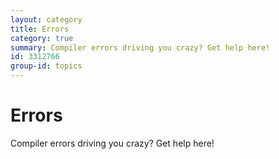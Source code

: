 ```yaml
---
layout: category
title: Errors
category: true
summary: Compiler errors driving you crazy? Get help here!
id: 3312766
group-id: topics
---
```


# Errors
Compiler errors driving you crazy? Get help here!
